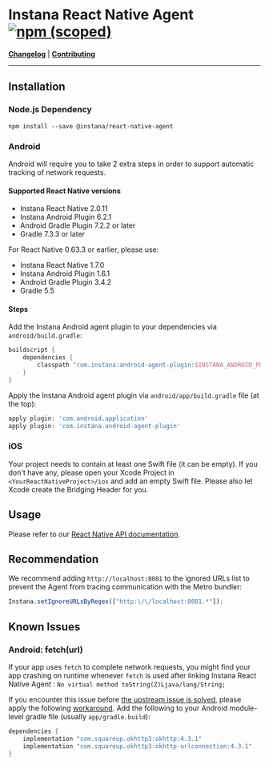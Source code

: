 # Instana React Native Agent <a href="https://www.npmjs.com/package/@instana/react-native-agent"><img alt="npm (scoped)" src="https://img.shields.io/npm/v/@instana/react-native-agent?color=0db4b33"></a>

**[Changelog](CHANGELOG.md)** |
**[Contributing](CONTRIBUTING.md)**

---

## Installation

### Node.js Dependency

```plain
npm install --save @instana/react-native-agent 
```

### Android

Android will require you to take 2 extra steps in order to support automatic tracking of network requests.

#### Supported React Native versions

- Instana React Native 2.0.11
- Instana Android Plugin 6.2.1
- Android Gradle Plugin 7.2.2 or later
- Gradle 7.3.3 or later

For React Native 0.63.3 or earlier, please use:
- Instana React Native 1.7.0
- Instana Android Plugin 1.6.1
- Android Gradle Plugin 3.4.2
- Gradle 5.5


#### Steps

Add the Instana Android agent plugin to your dependencies via `android/build.gradle`:

```groovy
buildscript {
    dependencies {
        classpath "com.instana:android-agent-plugin:$INSTANA_ANDROID_PLUGIN_VERSION"
    }
}
```

Apply the Instana Android agent plugin via `android/app/build.gradle` file (at the top):

```groovy
apply plugin: 'com.android.application'
apply plugin: 'com.instana.android-agent-plugin'
```

### iOS

Your project needs to contain at least one Swift file (it can be empty). If you don't have any, please open your Xcode Project in `<YourReactNativeProject>/ios` and add an empty Swift file. Please also let Xcode create the Bridging Header for you.

## Usage

Please refer to our [React Native API documentation](https://www.ibm.com/docs/en/instana-observability/current?topic=applications-react-native-api).

## Recommendation

We recommend adding `http://localhost:8081` to the ignored URLs list to prevent the Agent from tracing communication with the Metro bundler:

```javascript
Instana.setIgnoreURLsByRegex(["http:\/\/localhost:8081.*"]);
```

## Known Issues

### Android: fetch(url)

If your app uses `fetch` to complete network requests, you might find your app crashing on runtime whenever `fetch` is used after linking Instana React Native Agent : `No virtual method toString(Z)Ljava/lang/String;`  

If you encounter this issue before [the upstream issue is solved](https://github.com/facebook/react-native/issues/28425), please apply the following [workaround](https://github.com/facebook/react-native/issues/27250#issuecomment-573111088). Add the following to your Android module-level gradle file (usually `app/gradle.build`):

```groovy
dependencies {
    implementation "com.squareup.okhttp3:okhttp:4.3.1"
    implementation "com.squareup.okhttp3:okhttp-urlconnection:4.3.1"
}
```
